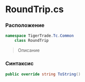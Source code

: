 
# RoundTrip.cs
### Расположение
```csharp
namespace TigerTrade.Tc.Common  
    class RoundTrip
```

> Описание

### Синтаксис
```csharp
public override string ToString()
```
